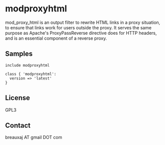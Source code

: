 modproxyhtml
============

mod_proxy_html is an output filter to rewrite HTML links in a proxy situation,
to ensure that links work for users outside the proxy. It serves the same
purpose as Apache's ProxyPassReverse directive does for HTTP headers, and is an
essential component of a reverse proxy.

Samples
-------
```
include modproxyhtml
```
```
class { 'modproxyhtml':
  version => 'latest'
}
```

License
-------
GPL3

Contact
-------
breauxaj AT gmail DOT com